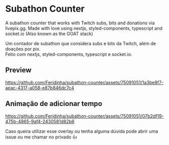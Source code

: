 # Subathon Counter
A subathon counter that works with Twitch subs, bits and donations via livepix.gg.
Made with love using nextjs, styled-components, typescript and socket.io (Also known as the GOAT stack)

Um contador de subathon que considera subs e bits da Twitch, além de doações por pix.<br>
Feito com nextjs, styled-components, typescript e socket.io.

## Preview
https://github.com/Feridinha/subathon-counter/assets/75091051/1a3be8f7-aeac-4317-a058-e87b846dc7c4

## Animação de adicionar tempo
https://github.com/Feridinha/subathon-counter/assets/75091051/07b2df19-475b-4865-9af4-2430581d82b6

Caso queira utilizar esse overlay ou tenha alguma dúvida pode abrir uma issue ou me chamar no privado 👍
